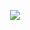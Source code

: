 <p align="center">
<img src="https://user-images.githubusercontent.com/39852038/53186082-60ed0200-3611-11e9-8394-88df5f986ac4.png"/>
</p>

